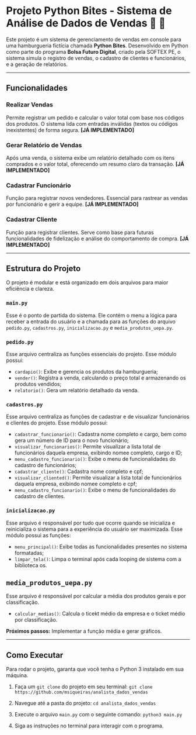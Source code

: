 ﻿# Projeto Python Bites - Sistema de Análise de Dados de Vendas 🐍 🍔

Este projeto é um sistema de gerenciamento de vendas em console para uma hamburgueria fictícia chamada **Python Bites**. Desenvolvido em Python como parte do programa **Bolsa Futuro Digital**, criado pela SOFTEX PE, o sistema simula o registro de vendas, o cadastro de clientes e funcionários, e a geração de relatórios.

---

## Funcionalidades

### **Realizar Vendas**
Permite registrar um pedido e calcular o valor total com base nos códigos dos produtos. O sistema lida com entradas inválidas (textos ou códigos inexistentes) de forma segura. **[JÁ IMPLEMENTADO]**

### **Gerar Relatório de Vendas**
Após uma venda, o sistema exibe um relatório detalhado com os itens comprados e o valor total, oferecendo um resumo claro da transação. **[JÁ IMPLEMENTADO]**

### **Cadastrar Funcionário**
Função para registrar novos vendedores. Essencial para rastrear as vendas por funcionário e gerir a equipe. **[JÁ IMPLEMENTADO]**

### **Cadastrar Cliente**
Função para registrar clientes. Serve como base para futuras funcionalidades de fidelização e análise do comportamento de compra. **[JÁ IMPLEMENTADO]**

---

## Estrutura do Projeto

O projeto é modular e está organizado em dois arquivos para maior eficiência e clareza.

### `main.py`
Esse é o ponto de partida do sistema. Ele contém o menu a lógica para receber a entrada do usuário e a chamada para as funções do arquivo `pedido.py`, `cadastros.py`, `inicializacao.py` e `media_produtos_uepa.py`.

### `pedido.py`
Esse arquivo centraliza as funções essenciais do projeto. Esse módulo possui:
* `cardapio()`: Exibe e gerencia os produtos da hamburgueria;
* `vender()`: Registra a venda, calculando o preço total e armazenando os produtos vendidos;
* `relatorio()`: Gera um relatório detalhado da venda.

### `cadastros.py`
Esse arquivo centraliza as funções de cadastrar e de visualizar funcionários e clientes do projeto. Esse módulo possui:
* `cadastrar_funcionario()`: Cadastra nome completo e cargo, bem como gera um número de ID para o novo funcionário;
* `visualizar_funcionarios()`: Permite visualizar a lista total de funcionários daquela empresa, exibindo nomee completo, cargo e ID;
* `menu_cadastro_funcionario()`: Exibe o menu de funcionalidades do cadastro de funcionários;
* `cadastrar_cliente()`: Cadastra nome completo e cpf;
* `visualizar_cliented()`: Permite visualizar a lista total de funcionários daquela empresa, exibindo nomee completo e cpf;
* `menu_cadastro_funcionario()`: Exibe o menu de funcionalidades do cadastro de clientes.

### `inicializacao.py`
Esse arquivo é responsável por tudo que ocorre quando se inicializa e reinicializa o sistema para a experiência do usuário ser maximizada. Esse módulo possui as funções:
* `menu_principal()`: Exibe todas as funcionalidades presentes no sistema formatadas;
* `limpar_tela()`: Limpa o terminal após cada looping de sistema com a biblioteca os.

## `media_produtos_uepa.py`
Esse arquivo é responsável por calcular a média dos produtos gerais e por classificação.
* `calcular_medias()`: Calcula o ticekt médio da empresa e o ticket médio por classificação.


**Próximos passos:**
Implementar a função média e gerar gráficos.

---

## Como Executar

Para rodar o projeto, garanta que você tenha o Python 3 instalado em sua máquina.

1. Faça um `git clone` do projeto em seu terminal:
   `git clone https://github.com/msiqueiras/analista_dados_vendas`
2. Navegue até a pasta do projeto:
   `cd analista_dados_vendas`
3. Execute o arquivo `main.py` com o seguinte comando:
   `python3 main.py`

4. Siga as instruções no terminal para interagir com o programa.
